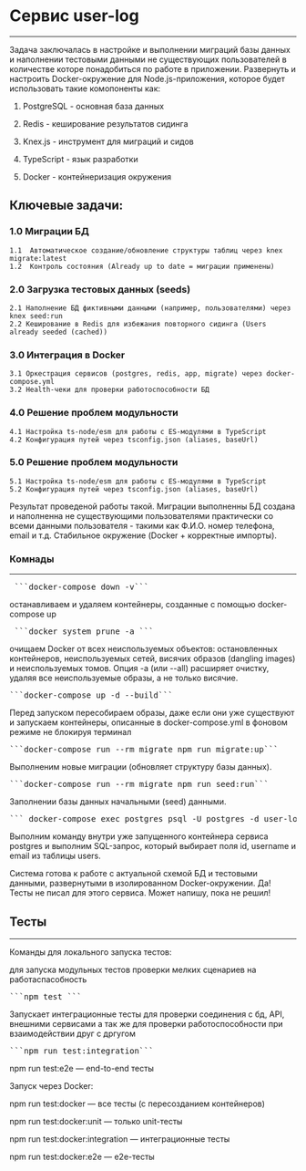 # Сервис user-log
--------------------
 Задача заключалась в настройке и выполнении миграций базы данных и наполнении тестовыми данными не существующих пользователей 
 в количестве которе понадобиться по работе в приложении. Развернуть и настроить Docker-окружение для Node.js-приложения, 
 которое будет использовать такие комопоненты как:

 1. PostgreSQL - основная база данных

 2. Redis - кеширование результатов сидинга

 3. Knex.js - инструмент для миграций и сидов

 4. TypeScript - язык разработки

 5. Docker - контейнеризация окружения



## Ключевые задачи:
### 1.0 Миграции БД
    1.1  Автоматическое создание/обновление структуры таблиц через knex migrate:latest
    1.2  Контроль состояния (Already up to date = миграции применены)

### 2.0 Загрузка тестовых данных (seeds)
    2.1 Наполнение БД фиктивными данными (например, пользователями) через knex seed:run
    2.2 Кеширование в Redis для избежания повторного сидинга (Users already seeded (cached))

### 3.0 Интеграция в Docker
    3.1 Оркестрация сервисов (postgres, redis, app, migrate) через docker-compose.yml
    3.2 Health-чеки для проверки работоспособности БД

### 4.0 Решение проблем модульности
    4.1 Настройка ts-node/esm для работы с ES-модулями в TypeScript
    4.2 Конфигурация путей через tsconfig.json (aliases, baseUrl)
    
### 5.0 Решение проблем модульности
    5.1 Настройка ts-node/esm для работы с ES-модулями в TypeScript
    5.2 Конфигурация путей через tsconfig.json (aliases, baseUrl)

Результат проведеной работы такой. Миграции выполненны БД создана и наполненна не существующими пользователями практически со всеми данными пользователя - такими как Ф.И.О. 
номер телефона, email и т.д. Стабильное окружение (Docker + корректные импорты).

### Комнады 
-------------
<pre> ```docker-compose down -v``` </pre>
останавливаем и удаляем контейнеры, созданные с помощью docker-compose up

<pre> ```docker system prune -a ``` </pre>
очищаем Docker от всех неиспользуемых объектов: остановленных контейнеров, неиспользуемых сетей, висячих образов (dangling images) и неиспользуемых томов. Опция -a (или --all) расширяет очистку, удаляя все неиспользуемые образы, а не только висячие.

<pre>```docker-compose up -d --build```</pre>
Перед запуском пересобираем образы, даже если они уже существуют и запускаем контейнеры, описанные в docker-compose.yml в фоновом режиме не блокируя терминал

<pre>```docker-compose run --rm migrate npm run migrate:up```</pre>
Выполненим новые миграции (обновляет структуру базы данных).

<pre>```docker-compose run --rm migrate npm run seed:run```</pre>
 Заполнении базы данных начальными (seed) данными.

<pre>``` docker-compose exec postgres psql -U postgres -d user-log -c "SELECT id, username, email FROM users;"```</pre>
Выполним команду внутри уже запущенного контейнера сервиса postgres и выполним SQL-запрос, который выбирает поля id, username и email из таблицы users.

Система готова к работе с актуальной схемой БД и тестовыми данными, развернутыми в изолированном Docker-окружении. 
Да! Тесты не писал для этого сервиса. Может напишу, пока не решил!

## Тесты
--------
Команды для локального запуска тестов:

для запуска модульных тестов проверки мелких сценариев на работаспасобность 
<pre>```npm test ```</pre>

Запускает интеграционные тесты для проверки соединения с бд, API, внешними сервисами 
а так же для проверки работоспособности при взаимодействии друг с дргугом
<pre>```npm run test:integration```</pre>

npm run test:e2e — end-to-end тесты

Запуск через Docker:

npm run test:docker — все тесты (с пересозданием контейнеров)

npm run test:docker:unit — только unit-тесты

npm run test:docker:integration — интеграционные тесты

npm run test:docker:e2e — e2e-тесты


